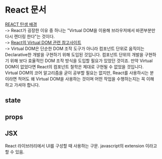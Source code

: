 # React 문서
[REACT 탄생 배경](https://medium.com/@RianCommunity/react%EC%9D%98-%ED%83%84%EC%83%9D%EB%B0%B0%EA%B2%BD%EA%B3%BC-%ED%8A%B9%EC%A7%95-4190d47a28f)  
-> React가 굉장한 이유 중 하나는 "Virtual DOM을 이용해 브라우저에서 바뀐부분만 다시 렌더링 한다"는 것이다.  
-> [React의 Virtual DOM 관련 참고사이트](https://velopert.com/3236)  
-> Virtual DOM은 단순한 DOM 조작 도구가 아니라 컴포넌트 단위로 움직이는 Declarative한 개발을 구현하기 위해 도입된 것입니다. 컴포넌트 단위의 개발을 구현하기 위해 보다 효율적인 DOM 조작 방식을 도입할 필요가 있었던 것이죠. 만약 Virtual DOM이 없었다면 React의 컴포넌트 철학은 제대로 구현될 수 없었을 것입니다. Virtual DOM의 코어 알고리즘을 굳이 공부할 필요는 없지만, React를 사용하시는 분이라면 적어도 왜 Virtual DOM을 사용하는 것이며 어떤 작업을 수행하는지는 꼭 이해하고 가셔야 합니다.  

## state
## props

## JSX
React 라이브러리에서 UI를 구성할 때 사용하는 구문. javascript의 extension 이라고 할 수 있음.
